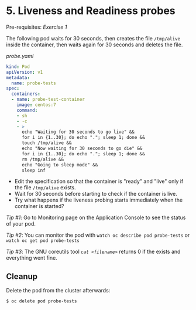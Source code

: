 # 5. Liveness and Readiness probes

Pre-requisites: *Exercise 1*

The following pod waits for 30 seconds, then creates the file `/tmp/alive`
inside the container, then waits again for 30 seconds and deletes the file.

*probe.yaml*
```yaml
kind: Pod
apiVersion: v1
metadata:
  name: probe-tests
spec:
  containers:
  - name: probe-test-container
    image: centos:7
    command:
    - sh
    - -c
    - >
      echo "Waiting for 30 seconds to go live" && 
      for i in {1..30}; do echo "."; sleep 1; done && 
      touch /tmp/alive && 
      echo "Now waiting for 30 seconds to go die" && 
      for i in {1..30}; do echo "."; sleep 1; done && 
      rm /tmp/alive && 
      echo "Going to sleep mode" && 
      sleep inf
```

* Edit the specification so that the container is "ready" and "live" only if
  the file `/tmp/alive` exists.
* Wait for 30 seconds before starting to check if the container is live.
* Try what happens if the liveness probing starts immediately when the container is started?

*Tip #1*: Go to Monitoring page on the Application Console to see the status of
your pod.

*Tip #2*: You can monitor the pod with `watch oc describe pod probe-tests` or
`watch oc get pod probe-tests`

*Tip #3*: The GNU coreutils tool *`cat <filename>`* returns 0 if the
<filename> exists and everything went fine.

## Cleanup

Delete the pod from the cluster afterwards:

```bash
$ oc delete pod probe-tests
```

